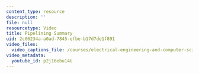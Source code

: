 ```yaml
---
content_type: resource
description: ''
file: null
resourcetype: Video
title: Pipelining Summary
uid: 2c06234a-a0ad-7845-efbe-b17d7de1f891
video_files:
  video_captions_file: /courses/electrical-engineering-and-computer-science/6-004-computation-structures-spring-2017/c15/c15s2/c15s2v6/pipelining-summary-1-55-/p2j16ebu14U.vtt
video_metadata:
  youtube_id: p2j16ebu14U
---
```

